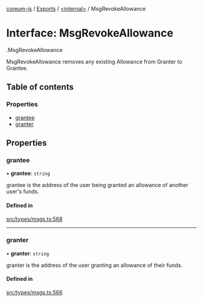 [coreum-js](../README.md) / [Exports](../modules.md) / [<internal\>](../modules/internal_.md) / MsgRevokeAllowance

# Interface: MsgRevokeAllowance

[<internal>](../modules/internal_.md).MsgRevokeAllowance

MsgRevokeAllowance removes any existing Allowance from Granter to Grantee.

## Table of contents

### Properties

- [grantee](internal_.MsgRevokeAllowance.md#grantee)
- [granter](internal_.MsgRevokeAllowance.md#granter)

## Properties

### grantee

• **grantee**: `string`

grantee is the address of the user being granted an allowance of another user's funds.

#### Defined in

[src/types/msgs.ts:568](https://github.com/PyramydLabs/coreum-js/blob/1b17c7f/src/types/msgs.ts#L568)

___

### granter

• **granter**: `string`

granter is the address of the user granting an allowance of their funds.

#### Defined in

[src/types/msgs.ts:566](https://github.com/PyramydLabs/coreum-js/blob/1b17c7f/src/types/msgs.ts#L566)
